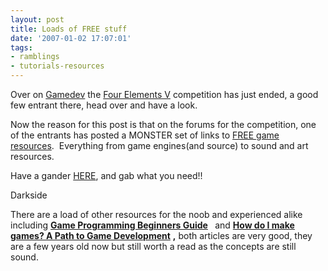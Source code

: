 ```yaml
---
layout: post
title: Loads of FREE stuff
date: '2007-01-02 17:07:01'
tags:
- ramblings
- tutorials-resources
---
```


Over on [Gamedev](http://www.gamedev.net/) the [Four Elements V](http://www.gamedev.net/community/contest/4e5/) competition has just ended, a good few entrant there, head over and have a look.

Now the reason for this post is that on the forums for the competition, one of the entrants has posted a MONSTER set of links to [FREE game resources](http://www.gamedev.net/community/forums/topic.asp?topic_id=324643).&nbsp; Everything from game engines(and source) to sound and art resources.

Have a gander [HERE](http://www.gamedev.net/community/forums/topic.asp?topic_id=324643), and gab what you need!!

Darkside

There are a load of other resources for the noob and experienced alike including [**Game Programming Beginners Guide**](http://www.gamedev.net/reference/programming/features/davegpg/) **&nbsp;** and [**How do I make games? A Path to Game Development**](http://www.gamedev.net/reference/design/features/makegames/) **,** both articles are very good, they are a few years old now but still worth a read as the concepts are still sound.

